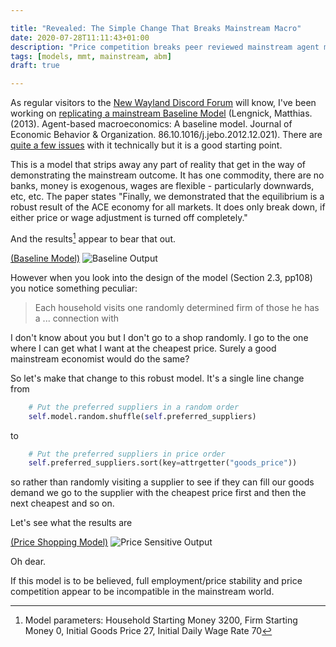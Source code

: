 ```yaml
---

title: "Revealed: The Simple Change That Breaks Mainstream Macro"
date: 2020-07-28T11:11:43+01:00
description: "Price competition breaks peer reviewed mainstream agent model"
tags: [models, mmt, mainstream, abm]
draft: true

---
```


As regular visitors to the [New Wayland Discord Forum](https://discord.gg/ESGqEsv) will know, I've been working on [replicating a mainstream Baseline Model](https://github.com/newwayland/baseline-economy) (Lengnick, Matthias. (2013). Agent-based macroeconomics: A baseline model. Journal of Economic Behavior & Organization. 86.10.1016/j.jebo.2012.12.021). There are [quite a few issues](https://github.com/newwayland/baseline-economy/blob/master/notes/issues.md) with it technically but it is a good starting point. 

This is a model that strips away any part of reality that get in the way of demonstrating the mainstream outcome. It has one commodity, there are no banks, money is exogenous, wages are flexible - particularly downwards, etc, etc. The paper states "Finally, we demonstrated that the equilibrium is a robust result of the ACE economy for all markets. It does only break down, if either price or wage adjustment is turned off completely."

And the results[^1] appear to bear that out.

[(Baseline Model)](http://baseline.model.new-wayland.com)
![Baseline Output](images/ace-output-baseline.png)

However when you look into the design of the model (Section 2.3, pp108) you notice something peculiar:

> Each household visits one randomly determined firm of those he has a ... connection with

I don't know about you but I don't go to a shop randomly. I go to the one where I can get what I want at the cheapest price. Surely a good mainstream economist would do the same?

So let's make that change to this robust model. It's a single line change from

```python
    # Put the preferred suppliers in a random order 
    self.model.random.shuffle(self.preferred_suppliers)
```

to

```python
    # Put the preferred suppliers in price order
    self.preferred_suppliers.sort(key=attrgetter("goods_price"))
```

so rather than randomly visiting a supplier to see if they can fill our goods demand we go to the supplier with the cheapest price first and then the next cheapest and so on. 

Let's see what the results are

[(Price Shopping Model)](http://price-shopping.model.new-wayland.com)
![Price Sensitive Output](images/ace-output-price-shopping.png)

Oh dear. 

If this model is to be believed, full employment/price stability and price competition appear to be incompatible in the mainstream world. 

[^1]: Model parameters: Household Starting Money 3200, Firm Starting Money 0, Initial Goods Price 27, Initial Daily Wage Rate 70


